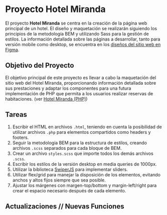 # Proyecto Hotel Miranda

El proyecto **Hotel Miranda** se centra en la creación de la página web principal de un hotel. El diseño y maquetación se realizarán siguiendo los principios de la metodología BEM y utilizando Sass para la gestión de estilos. La información detallada sobre las páginas a desarrollar, tanto para versión mobile como desktop, se encuentra en los [diseños del sitio web en Figma](https://www.figma.com/file/xxxxxx/Hotel-Miranda-Designs?type=design&node-id=0%3A1).

## Objetivo del Proyecto

El objetivo principal de este proyecto es llevar a cabo la maquetación del sitio web del Hotel Miranda, proporcionando información detallada sobre sus prestaciones y adaptar los componentes para una futura implementación de PHP que permita a los usuarios realizar reservas de habitaciones. (ver [Hotel Miranda (PHP)](https://github.com/MarcoNobody1/HotelMirandaPHP))

## Tareas

1. Escribir el HTML en archivos `.html`, teniendo en cuenta la posibilidad de utilizar archivos `.php` para elementos compartidos como headers y footers.
2. Seguir la metodología BEM para la estructura de estilos, creando archivos `.scss` separados para cada bloque de BEM.
3. Crear un archivo `styles.scss` que importe todos los demás archivos `.scss`.
4. Escribir los estilos de la versión desktop en media queries de 1000px.
5. Utilizar la biblioteca [SwiperJS](https://swiperjs.com/) para implementar sliders.
6. Utilizar flex/grid para manejar la disposición de los elementos, evitando anchos y altos fijos siempre que sea posible.
7. Ajustar los márgenes con margen-top/bottom y margin-left/right para crear el espacio necesario después de cada elemento.

## Actualizaciones // Nuevas Funciones
